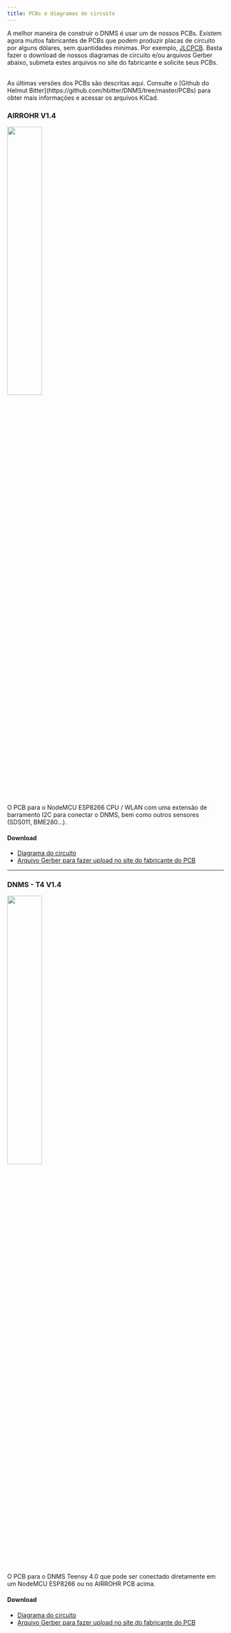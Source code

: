 ```yaml
---
title: PCBs e diagramas de circuito
---
```


A melhor maneira de construir o DNMS é usar um de nossos PCBs.
Existem agora muitos fabricantes de PCBs que podem produzir placas de circuito por alguns dólares, sem quantidades mínimas. Por exemplo, [JLCPCB](https://jlcpcb.com//).
Basta fazer o download de nossos diagramas de circuito e/ou arquivos Gerber abaixo, submeta estes arquivos no site do fabricante e solicite seus PCBs.

<br>
As últimas versões dos PCBs são descritas aqui. Consulte o [Github do Helmut Bitter](https://github.com/hbitter/DNMS/tree/master/PCBs) para obter mais informações e acessar os arquivos KiCad.

### AIRROHR V1.4
<img src="../docs/dnms/airrohr-PCB.jpg" style="display: block; width:40%;margin: 1em 0" loading="lazy"/>
O PCB para o NodeMCU ESP8266 CPU / WLAN com uma extensão de barramento I2C para conectar o DNMS, bem como outros sensores (SDS011, BME280…).


#### Download
* [Diagrama do circuito](../docs/dnms/airrohr-PCB-circuit-diagram.pdf)
* [Arquivo Gerber para fazer upload no site do fabricante do PCB](../docs/dnms/airrohr-PCB-circuit-diagram-gerber.zip)

---

### DNMS - T4 V1.4
<img src="../docs/dnms/dnms-noise-measuring-teensy-4.jpg" style="display: block;width:40%; margin: 1em 0" loading="lazy"/>
O PCB para o DNMS Teensy 4.0 que pode ser conectado diretamente em um NodeMCU ESP8266 ou no AIRROHR PCB acima.


#### Download
* [Diagrama do circuito](../docs/dnms/dnms-noise-measuring-teensy-40-circuit-diagram.pdf)
* [Arquivo Gerber para fazer upload no site do fabricante do PCB](../docs/dnms/dnms-noise-measuring-teensy-40-circuit-gerber.zip)

